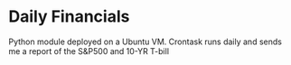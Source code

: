 # Daily Financials

Python module deployed on a Ubuntu VM. Crontask runs daily and sends me a report of the S&P500 and 10-YR T-bill
